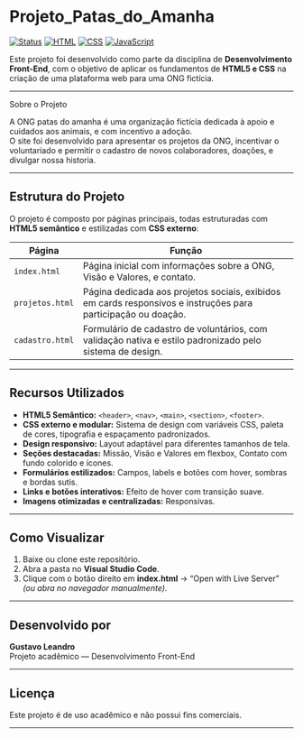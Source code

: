 # Projeto_Patas_do_Amanha

[![Status](https://img.shields.io/badge/status-em%20desenvolvimento-yellow)]()
[![HTML](https://img.shields.io/badge/feito%20com-HTML5-orange)]()
[![CSS](https://img.shields.io/badge/feito%20com-CSS3-blueviolet)]()
[![JavaScript](https://img.shields.io/badge/feito%20com-JavaScript-blue)]()


Este projeto foi desenvolvido como parte da disciplina de **Desenvolvimento Front-End**, com o objetivo de aplicar os fundamentos de **HTML5 e CSS** na criação de uma plataforma web para uma ONG fictícia.

---

Sobre o Projeto

A ONG patas do amanha é uma organização fictícia dedicada à apoio e cuidados aos animais, e com incentivo a adoção.  
O site foi desenvolvido para apresentar os projetos da ONG, incentivar o voluntariado e permitir o cadastro de novos colaboradores, doações, e divulgar nossa historia.

---

##  Estrutura do Projeto

O projeto é composto por páginas principais, todas estruturadas com **HTML5 semântico** e estilizadas com **CSS externo**:

| Página | Função |
|--------|--------|
| `index.html` | Página inicial com informações sobre a ONG, Visão e Valores, e contato. |
| `projetos.html` | Página dedicada aos projetos sociais, exibidos em cards responsivos e instruções para participação ou doação. |
| `cadastro.html` | Formulário de cadastro de voluntários, com validação nativa e estilo padronizado pelo sistema de design. |

---

## Recursos Utilizados

- **HTML5 Semântico:** `<header>`, `<nav>`, `<main>`, `<section>`, `<footer>`.
- **CSS externo e modular:** Sistema de design com variáveis CSS, paleta de cores, tipografia e espaçamento padronizados.
- **Design responsivo:** Layout adaptável para diferentes tamanhos de tela.
- **Seções destacadas:** Missão, Visão e Valores em flexbox, Contato com fundo colorido e ícones.
- **Formulários estilizados:** Campos, labels e botões com hover, sombras e bordas sutis.
- **Links e botões interativos:** Efeito de hover com transição suave.
- **Imagens otimizadas e centralizadas:** Responsivas.

---

## Como Visualizar

1. Baixe ou clone este repositório.
2. Abra a pasta no **Visual Studio Code**.
3. Clique com o botão direito em **index.html** → “Open with Live Server” *(ou abra no navegador manualmente).*

---

## Desenvolvido por

**Gustavo Leandro**  
Projeto acadêmico — Desenvolvimento Front-End 

---

## Licença

Este projeto é de uso acadêmico e não possui fins comerciais.

---



